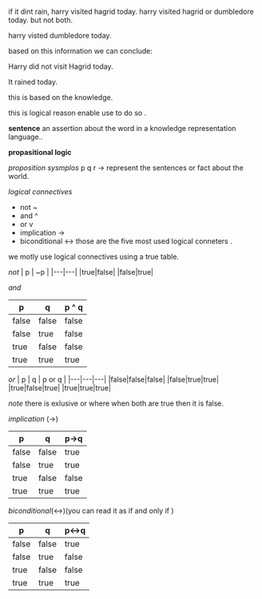 if it dint rain, harry visited hagrid today.
harry visited hagrid or dumbledore today. but not both.

harry visted dumbledore today. 


based on this information we can conclude:

Harry did not visit Hagrid today. 

It rained today. 

this is based on the knowledge. 

this is logical reason enable use to do so . 

**sentence**
an assertion about the word in a knowledge representation language..

**propasitional logic**

*proposition sysmplos*
p q r -> represent the sentences or fact about the world. 

*logical connectives*
- not ~
- and ^ 
- or v
- implication -> 
- biconditional <->
those are the five most used logical conneters .

we motly use logical connectives using a true table. 

*not*
| p | ~p |
|---|---|
|true|false|
|false|true|

*and*

| p | q | p ^ q|
|---|---|---|
|false|false|false|
|false|true|false|
|true|false|false|
|true|true|true|

*or*
| p | q | p or q |
|---|---|---|
|false|false|false|
|false|true|true|
|true|false|true|
|true|true|true|


*note* there is exlusive or where when both are true then it is false.

*implication* (->)

| p | q | p->q |
|---|---|---|
|false|false| true|
|false|true|true|
|true|false|false|
|true|true|true|

*biconditional*(<->)(you can read it as if and only if )

| p | q | p<->q |
|---|---|---|
|false|false| true|
|false|true|false|
|true|false|false|
|true|true|true|

